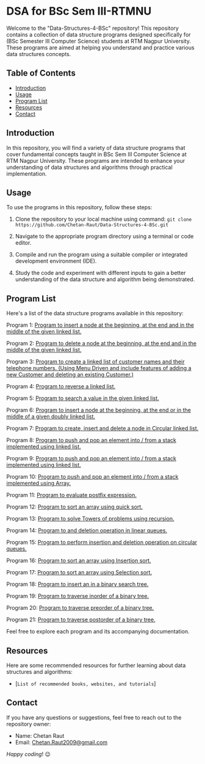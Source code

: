 # DSA for BSc Sem III-RTMNU

Welcome to the "Data-Structures-4-BSc" repository! This repository contains a collection of data structure programs designed specifically for (BSc Semester III Computer Science) students at RTM Nagpur University. These programs are aimed at helping you understand and practice various data structures concepts.

## Table of Contents

- [Introduction](#introduction)
- [Usage](#usage)
- [Program List](#program-list)
- [Resources](#resources)
- [Contact](#contact)

## Introduction

In this repository, you will find a variety of data structure programs that cover fundamental concepts taught in BSc Sem III Computer Science at RTM Nagpur University. These programs are intended to enhance your understanding of data structures and algorithms through practical implementation.

## Usage

To use the programs in this repository, follow these steps:

1. Clone the repository to your local machine using command:
   ```git clone https://github.com/Chetan-Raut/Data-Structures-4-BSc.git```
 
3. Navigate to the appropriate program directory using a terminal or code editor.

4. Compile and run the program using a suitable compiler or integrated development environment (IDE).

5. Study the code and experiment with different inputs to gain a better understanding of the data structure and algorithm being demonstrated.

## Program List

Here's a list of the data structure programs available in this repository:

Program 1: [Program to insert a node at the beginning, at the end and in the middle of the given 
linked list.](link_to_program_1)

Program 2: [Program to delete a node at the beginning, at the end and in the middle of the given 
linked list.](link_to_program_2)

Program 3: [Program to create a linked list of customer names and their telephone numbers. (Using
Menu Driven and include features of adding a new Customer and deleting an existing 
Customer.)](link_to_program_2) 

Program 4: [Program to reverse a linked list.](link_to_program_2) 

Program 5: [Program to search a value in the given linked list.](link_to_program_2) 

Program 6: [Program to insert a node at the beginning, at the end or in the middle of a given doubly 
linked list.](link_to_program_2) 

Program 7: [Program to create, insert and delete a node in Circular linked list.](link_to_program_2)

Program 8: [Program to push and pop an element into / from a stack implemented using linked list.](link_to_program_2) 

Program 9: [Program to push and pop an element into / from a stack implemented using linked list.](link_to_program_2)

Program 10: [Program to push and pop an element into / from a stack implemented using Array.](link_to_program_2) 

Program 11: [Program to evaluate postfix expression.](link_to_program_2) 

Program 12: [Program to sort an array using quick sort.](link_to_program_2)

Program 13: [Program to solve Towers of problems using recursion.](link_to_program_2)
 
Program 14: [Program to and deletion operation in linear queues.](link_to_program_2) 

Program 15: [Program to perform insertion and deletion operation on circular queues.](link_to_program_2)

Program 16: [Program to sort an array using Insertion sort.](link_to_program_2)

Program 17: [Program to sort an array using Selection sort.](link_to_program_2) 

Program 18: [Program to insert an 
 in a binary search tree.](link_to_program_2)
 
Program 19: [Program to traverse inorder of a binary tree.](link_to_program_2) 

Program 20: [Program to traverse preorder of a binary tree.](link_to_program_2) 

Program 21: [Program to traverse postorder of a binary tree.](link_to_program_2)  

Feel free to explore each program and its accompanying documentation.

## Resources

Here are some recommended resources for further learning about data structures and algorithms:

- [```List of recommended books, websites, and tutorials```] 

## Contact

If you have any questions or suggestions, feel free to reach out to the repository owner:

- Name: Chetan Raut
- Email: Chetan.Raut2009@gmail.com

_Happy coding_! 😉
